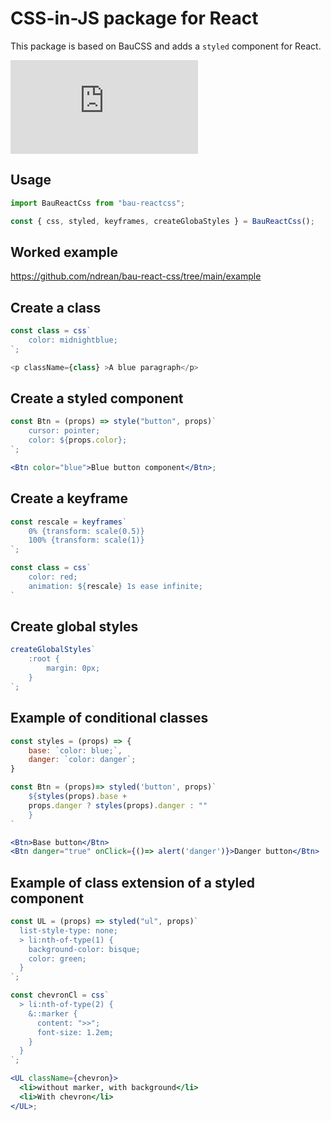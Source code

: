 # CSS-in-JS package for React

This package is based on BauCSS and adds a `styled` component for React.

[![npm bundle size](https://img.badgesize.io/ndrean/bau-react-css/main/src/bau-reactcss.js?compression=gzip)](https://bundlephobia.com/package/bau-reactcss@0.1.2)

## Usage

```js
import BauReactCss from "bau-reactcss";

const { css, styled, keyframes, createGlobaStyles } = BauReactCss();
```

## Worked example

<https://github.com/ndrean/bau-react-css/tree/main/example>

## Create a class

```jsx
const class = css`
    color: midnightblue;
`;

<p className={class} >A blue paragraph</p>
```

## Create a styled component

```jsx
const Btn = (props) => style("button", props)`
    cursor: pointer;
    color: ${props.color};
`;

<Btn color="blue">Blue button component</Btn>;
```

## Create a keyframe

```js
const rescale = keyframes`
    0% {transform: scale(0.5)}
    100% {transform: scale(1)}
`;

const class = css`
    color: red;
    animation: ${rescale} 1s ease infinite;
`
```

## Create global styles

```js
createGlobalStyles`
    :root {
        margin: 0px;
    }
`;
```

## Example of conditional classes

```jsx
const styles = (props) => {
    base: `color: blue;`,
    danger: `color: danger`;
}

const Btn = (props)=> styled('button', props)`
    ${styles(props).base +
    props.danger ? styles(props).danger : ""
    }
`

<Btn>Base button</Btn>
<Btn danger="true" onClick={()=> alert('danger')}>Danger button</Btn>
```

## Example of class extension of a styled component

```jsx
const UL = (props) => styled("ul", props)`
  list-style-type: none;
  > li:nth-of-type(1) {
    background-color: bisque;
    color: green;
  }
`;

const chevronCl = css`
  > li:nth-of-type(2) {
    &::marker {
      content: ">>";
      font-size: 1.2em;
    }
  }
`;

<UL className={chevron}>
  <li>without marker, with background</li>
  <li>With chevron</li>
</UL>;
```
